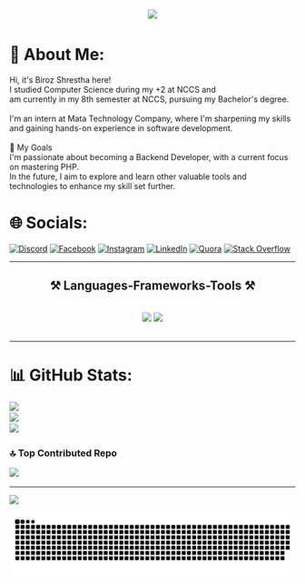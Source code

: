<h1 align="center">
    <img src="https://readme-typing-svg.herokuapp.com/?font=Bebas+Neue&size=80&center=true&vCenter=true&width=1000&height=250&duration=4000&lines=Hello+and+Welcome!+👋;+I'M+BIROJ+LAL+SHRESTHA!;&color=00008B" />
</h1>

# 💫 About Me:
Hi, it's Biroz Shrestha here!<br>I studied Computer Science during my +2 at NCCS and <br>am currently in my 8th semester at NCCS, pursuing my Bachelor's degree.<br><br>I'm an intern at Mata Technology Company, where I'm sharpening my skills and gaining hands-on experience in software development.<br><br>🌟 My Goals<br>I'm passionate about becoming a Backend Developer, with a current focus on mastering PHP. <br>In the future, I aim to explore and learn other valuable tools and technologies to enhance my skill set further.


# 🌐 Socials:
[![Discord](https://img.shields.io/badge/Discord-%237289DA.svg?logo=discord&logoColor=white)](https://discord.gg/https://discord.gg/4yEHQ3YT) [![Facebook](https://img.shields.io/badge/Facebook-%231877F2.svg?logo=Facebook&logoColor=white)](https://facebook.com/profile.php?id=100007474546197) [![Instagram](https://img.shields.io/badge/Instagram-%23E4405F.svg?logo=Instagram&logoColor=white)](https://instagram.com/birozshrestha/) [![LinkedIn](https://img.shields.io/badge/LinkedIn-%230077B5.svg?logo=linkedin&logoColor=white)](https://www.linkedin.com/in/biroj-lal-shrestha-a222a2343) [![Quora](https://img.shields.io/badge/Quora-%23B92B27.svg?logo=Quora&logoColor=white)](https://www.quora.com/profile/Biroj-Lal-Shrestha) [![Stack Overflow](https://img.shields.io/badge/-Stackoverflow-FE7A16?logo=stack-overflow&logoColor=white)](https://stackoverflow.com/users/29369236/biroj-lal-shrestha) 


 <hr>
<h2 align="center">⚒️ Languages-Frameworks-Tools ⚒️</h2>
<br/>
<div align="center">
    <img src="https://skillicons.dev/icons?i=php,bootstrap,html,css,vscode,github,figma,pr,ps,git" />
    <img src="https://skillicons.dev/icons?i=jquery,wordpress,javascript,typescript,c,cpp,java,mysql,nginx" /><br>
</div>

<br/>
<hr/>

# 📊 GitHub Stats:
![](https://github-readme-stats.vercel.app/api?username=BirozStha&theme=dark&hide_border=false&include_all_commits=false&count_private=false)<br/>
![](https://github-readme-streak-stats.herokuapp.com/?user=BirozStha&theme=dark&hide_border=false&hide_longest_streak=false)<br>
![](https://github-readme-stats.vercel.app/api/top-langs/?username=BirozStha&theme=dark&hide_border=false&include_all_commits=false&count_private=false&layout=compact)


### 🔝 Top Contributed Repo
![](https://github-contributor-stats.vercel.app/api?username=BirozStha&limit=5&theme=dark&combine_all_yearly_contributions=true)

---
[![](https://visitcount.itsvg.in/api?id=BirozStha&icon=0&color=0)](https://visitcount.itsvg.in)

<!-- Proudly created with GPRM ( https://gprm.itsvg.in ) -->
<picture>
  <source media="(prefers-color-scheme: dark)" srcset="https://raw.githubusercontent.com/BirozStha/BirozStha/output/github-snake-dark.svg" />
  <source media="(prefers-color-scheme: light)" srcset="https://raw.githubusercontent.com/BirozStha/BirozStha/output/github-snake.svg" />
  <img alt="github-snake" src="https://raw.githubusercontent.com/BirozStha/BirozStha/output/github-snake.svg" />
</picture>
